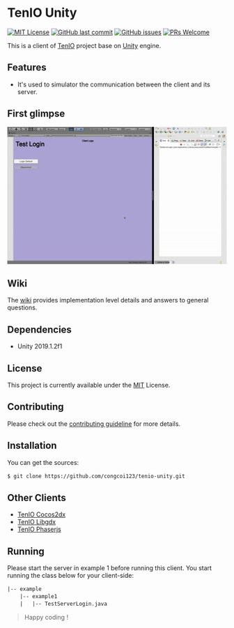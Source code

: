 # TenIO Unity
[![MIT License](https://img.shields.io/badge/license-MIT-blue.svg)](LICENSE)
[![GitHub last commit](https://img.shields.io/github/last-commit/congcoi123/tenio-unity)](#)
[![GitHub issues](https://img.shields.io/github/issues/congcoi123/tenio-unity)](https://github.com/congcoi123/tenio-unity/issues)
[![PRs Welcome](https://img.shields.io/badge/PRs-welcome-brightgreen.svg)](CONTRIBUTING.md)

This is a client of [TenIO](https://github.com/congcoi123/tenio) project base on [Unity](https://unity.com/) engine.

## Features
- It's used to simulator the communication between the client and its server.

## First glimpse
![Simple Communication](https://github.com/congcoi123/tenio/blob/master/assets/login-example-unity-1.gif)

## Wiki
The [wiki](https://github.com/congcoi123/tenio-unity/wiki) provides implementation level details and answers to general questions.

## Dependencies
- Unity 2019.1.2f1

## License
This project is currently available under the [MIT](LICENSE) License.

## Contributing
Please check out the [contributing guideline](CONTRIBUTING.md) for more details.

## Installation
You can get the sources:
```sh
$ git clone https://github.com/congcoi123/tenio-unity.git
```

## Other Clients
- [TenIO Cocos2dx](https://github.com/congcoi123/tenio-cocos2dx.git)
- [TenIO Libgdx](https://github.com/congcoi123/tenio-libgdx.git)
- [TenIO Phaserjs](https://github.com/congcoi123/tenio-phaserjs.git)

## Running
Please start the server in example 1 before running this client. You start running the class below for your client-side:

```txt
|-- example
    |-- example1
    |   |-- TestServerLogin.java
```

> Happy coding !
